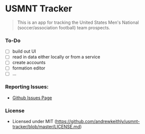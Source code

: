 # USMNT Tracker

> This is an app for tracking the United States Men's National (soccer/association football) team prospects.

### To-Do

 - [ ] build out UI
 - [ ] read in data either locally or from a service
 - [ ] create accounts
 - [ ] formation editor
 - [ ] ...

 ### Reporting Issues:

- [Github Issues Page](https://github.com/andrewkeithly/usmnt-tracker/issues)

### License

- Licensed under MIT (https://github.com/andrewkeithly/usmnt-tracker/blob/master/LICENSE.md)
